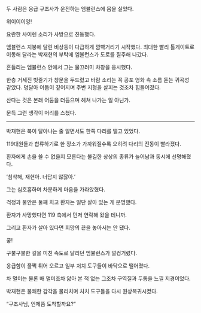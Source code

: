 두 사람은 응급 구조사가 운전하는 엠뷸런스에 몸을 실었다.

위이이이잉!

요란한 사이렌 소리가 사방으로 진동했다.

엠뷸런스 지붕에 달린 비상등이 다급하게 깜빡거리기 시작했다. 최대한 빨리 톨게이트로 이동해 달라는 박재현의 부탁에 엠뷸런스가 도로를 질주해 나갔다.

흔들리는 엠뷸런스 안에서 그는 물끄러미 차창을 응시했다.

한층 거세진 빗줄기가 창문을 두드렸고 바람 소리는 꼭 공포 영화 속 소름 돋는 귀곡성 같았다. 덩달아 어둠이 깊어지며 주변 지형을 살피는 것조차 힘들어졌다.

산다는 것은 본래 어둠을 더듬으며 헤쳐 나가는 일 아닌가.

문득 그런 생각이 머리를 스쳤다.

* * *

박재현은 복이 달아나는 줄 알면서도 한쪽 다리를 떨고 있었다.

119대원들과 합류하기로 한 장소가 가까워질수록 오히려 다리의 진동이 빨라졌다.

환자에게 손을 쓸 수 없을지 모른다는 불길한 상상의 종류가 늘어남과 동시에 선명해졌다.

‘침착해, 재현아. 너답지 않잖아.’

그는 심호흡하며 차분하게 마음을 가라앉혔다.

걱정과 불안은 둘째 치고 환자는 일단 살아 있는 게 분명했다.

환자가 사망했다면 119 측에서 먼저 연락해 왔을 테니까.

그리고 환자가 살아 있다면 희망의 끈을 놓아서는 안 됐다.

쿵!

구불구불한 길을 미친 속도로 달리던 엠뷸런스가 덜컹거렸다.

응급함이 풀쩍 튀어 오르고 일부 처치 도구들이 바닥으로 떨어졌다.

차 멀미는 물론 배 멀미조차 앓아 본 적 없는 그조차 구역질과 두통을 느낄 지경이었다.

박재현은 불쾌한 감각을 물리치며 처치 도구들을 다시 원상복귀시켰다.

“구조사님, 언제쯤 도착할까요?”